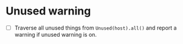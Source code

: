 # Unused warning

* [ ] Traverse all unused things from `Unused(host).all()` and report a warning if unused warning is on.